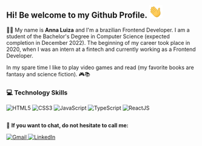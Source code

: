 ## Hi! Be welcome to my Github Profile. <img src="https://raw.githubusercontent.com/hurick/hurick/master/assets/wave.gif" alt="Hand giving hi." width="35" />

👱‍♀️ My name is <strong>Anna Luiza</strong> and I'm a brazilian Frontend Developer. I am a student of the Bachelor's Degree in Computer Science (expected completion in December 2022). The beginning of my career took place in 2020, when I was an intern at a fintech and currently working as a Frontend Developer.

In my spare time I like to play video games and read (my favorite books are fantasy and science fiction). 🎮📚

### 💻 Technology Skills
<div style="display: inline_block">
  <img width="35" height="35" src="https://xesque.rocketseat.dev/platform/tech/html5.svg" title="HTML5" alt="HTML5" />
  <img width="35" height="35" src="https://xesque.rocketseat.dev/platform/tech/css3.svg" title="CSS3" alt="CSS3" />
  <img width="35" height="35" src="https://xesque.rocketseat.dev/platform/tech/javascript.svg" title="JavaScript" alt="JavaScript" />
  <img width="35" height="35" src="https://xesque.rocketseat.dev/platform/tech/typescript.svg" title="TypeScript" alt="TypeScript" />
  <img width="35" height="35" src="https://xesque.rocketseat.dev/platform/tech/reactjs.svg" title="ReactJS" alt="ReactJS" />
</div>

##

:speech_balloon: <strong>If you want to chat, do not hesitate to call me:</strong>

<a href="mailto:aconstantino00@gmail.com">
  <img src="https://img.shields.io/badge/Gmail-D14836?style=for-the-badge&logo=gmail&logoColor=white" alt="Gmail" />
</a>
<a href="https://www.linkedin.com/in/anna-luiza-constantino-6b616016a/" target="_blank" rel="noreferrer noopener">
  <img src="https://img.shields.io/badge/LinkedIn-0077B5?style=for-the-badge&logo=linkedin&logoColor=white" alt="LinkedIn" />
</a>
